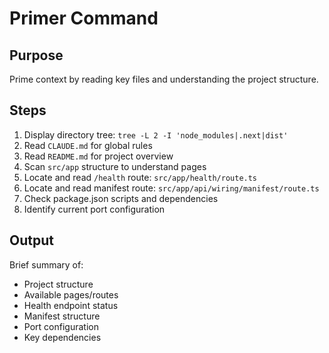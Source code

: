 # Primer Command

## Purpose
Prime context by reading key files and understanding the project structure.

## Steps
1. Display directory tree: `tree -L 2 -I 'node_modules|.next|dist'`
2. Read `CLAUDE.md` for global rules
3. Read `README.md` for project overview
4. Scan `src/app` structure to understand pages
5. Locate and read `/health` route: `src/app/health/route.ts`
6. Locate and read manifest route: `src/app/api/wiring/manifest/route.ts`
7. Check package.json scripts and dependencies
8. Identify current port configuration

## Output
Brief summary of:
- Project structure
- Available pages/routes
- Health endpoint status
- Manifest structure
- Port configuration
- Key dependencies